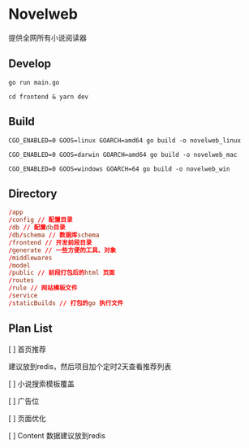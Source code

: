 # Novelweb

提供全网所有小说阅读器

## Develop

    go run main.go
    
    cd frontend & yarn dev
    
## Build

    CGO_ENABLED=0 GOOS=linux GOARCH=amd64 go build -o novelweb_linux
    
    CGO_ENABLED=0 GOOS=darwin GOARCH=amd64 go build -o novelweb_mac
    
    CGO_ENABLED=0 GOOS=windows GOARCH=64 go build -o novelweb_win
    

## Directory

```conf
/app
/config // 配置目录
/db // 配置db目录
/db/schema // 数据库schema
/frontend // 开发前段目录
/generate // 一些方便的工具、对象
/middlewares
/model
/public // 前段打包后的html 页面
/routes
/rule // 网站模板文件
/service
/staticBuilds // 打包的go 执行文件 
```



## Plan List

[ ] 首页推荐

建议放到redis，然后项目加个定时2天查看推荐列表

[ ] 小说搜索模板覆盖

[ ] 广告位

[ ] 页面优化

[ ] Content 数据建议放到redis